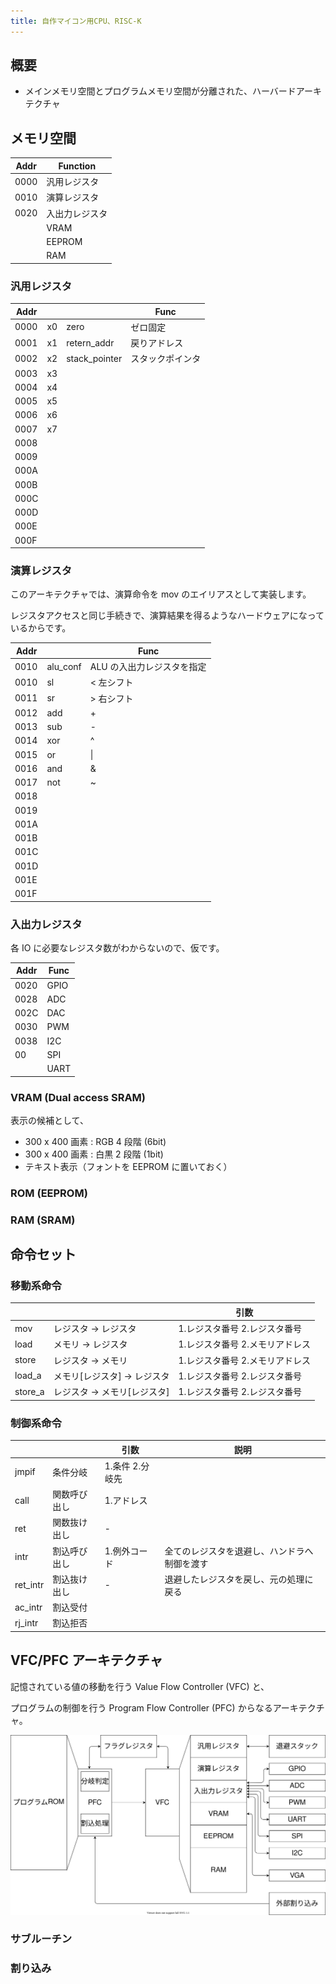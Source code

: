 ```yaml
---
title: 自作マイコン用CPU、RISC-K
---
```


## 概要

- メインメモリ空間とプログラムメモリ空間が分離された、ハーバードアーキテクチャ

## メモリ空間

| Addr | Function       |
| ---- | -------------- |
| 0000 | 汎用レジスタ   |
| 0010 | 演算レジスタ   |
| 0020 | 入出力レジスタ |
|      | VRAM           |
|      | EEPROM         |
|      | RAM            |

### 汎用レジスタ

| Addr |     |               | Func             |
| ---- | --- | ------------- | ---------------- |
| 0000 | x0  | zero          | ゼロ固定         |
| 0001 | x1  | retern_addr   | 戻りアドレス     |
| 0002 | x2  | stack_pointer | スタックポインタ |
| 0003 | x3  |               |                  |
| 0004 | x4  |               |                  |
| 0005 | x5  |               |                  |
| 0006 | x6  |               |                  |
| 0007 | x7  |               |                  |
| 0008 |     |               |                  |
| 0009 |     |               |                  |
| 000A |     |               |                  |
| 000B |     |               |                  |
| 000C |     |               |                  |
| 000D |     |               |                  |
| 000E |     |               |                  |
| 000F |     |               |                  |

### 演算レジスタ

このアーキテクチャでは、演算命令を mov のエイリアスとして実装します。

レジスタアクセスと同じ手続きで、演算結果を得るようなハードウェアになっているからです。

| Addr |          | Func                       |
| ---- | -------- | -------------------------- |
| 0010 | alu_conf | ALU の入出力レジスタを指定 |
| 0010 | sl       | < 左シフト                 |
| 0011 | sr       | > 右シフト                 |
| 0012 | add      | +                          |
| 0013 | sub      | -                          |
| 0014 | xor      | ^                          |
| 0015 | or       | \|                         |
| 0016 | and      | &                          |
| 0017 | not      | ~                          |
| 0018 |          |                            |
| 0019 |          |                            |
| 001A |          |                            |
| 001B |          |                            |
| 001C |          |                            |
| 001D |          |                            |
| 001E |          |                            |
| 001F |          |                            |

### 入出力レジスタ

各 IO に必要なレジスタ数がわからないので、仮です。

| Addr | Func |
| ---- | ---- |
| 0020 | GPIO |
| 0028 | ADC  |
| 002C | DAC  |
| 0030 | PWM  |
| 0038 | I2C  |
| 00   | SPI  |
|      | UART |

### VRAM (Dual access SRAM)

表示の候補として、

- 300 x 400 画素 : RGB 4 段階 (6bit)
- 300 x 400 画素 : 白黒 2 段階 (1bit)
- テキスト表示（フォントを EEPROM に置いておく）

### ROM (EEPROM)

### RAM (SRAM)

## 命令セット

### 移動系命令

|         |                             | 引数                            |
| ------- | --------------------------- | ------------------------------- |
| mov     | レジスタ → レジスタ         | 1.レジスタ番号 2.レジスタ番号   |
| load    | メモリ → レジスタ           | 1.レジスタ番号 2.メモリアドレス |
| store   | レジスタ → メモリ           | 1.レジスタ番号 2.メモリアドレス |
| load_a  | メモリ[レジスタ] → レジスタ | 1.レジスタ番号 2.レジスタ番号   |
| store_a | レジスタ → メモリ[レジスタ] | 1.レジスタ番号 2.レジスタ番号   |

### 制御系命令

|          |              | 引数            | 説明                                         |
| -------- | ------------ | --------------- | -------------------------------------------- |
| jmpif    | 条件分岐     | 1.条件 2.分岐先 |                                              |
| call     | 関数呼び出し | 1.アドレス      |                                              |
| ret      | 関数抜け出し | -               |                                              |
| intr     | 割込呼び出し | 1.例外コード    | 全てのレジスタを退避し、ハンドラへ制御を渡す |
| ret_intr | 割込抜け出し | -               | 退避したレジスタを戻し、元の処理に戻る       |
| ac_intr  | 割込受付     |                 |                                              |
| rj_intr  | 割込拒否     |                 |                                              |

## VFC/PFC アーキテクチャ

記憶されている値の移動を行う Value Flow Controller (VFC) と、

プログラムの制御を行う Program Flow Controller (PFC) からなるアーキテクチャ。

![](./img/arch.dio.svg)

### サブルーチン

### 割り込み
